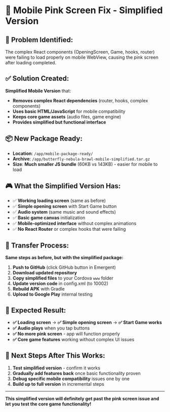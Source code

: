 # 🔧 Mobile Pink Screen Fix - Simplified Version

## 🚨 **Problem Identified:**
The complex React components (OpeningScreen, Game, hooks, router) were failing to load properly on mobile WebView, causing the pink screen after loading completed.

## ✅ **Solution Created:**
**Simplified Mobile Version** that:
- **Removes complex React dependencies** (router, hooks, complex components)
- **Uses basic HTML/JavaScript** for mobile compatibility  
- **Keeps core game assets** (audio files, game engine)
- **Provides simplified but functional interface**

## 📦 **New Package Ready:**
- **Location**: `/app/mobile-package-ready/` 
- **Archive**: `/app/butterfly-nebula-brawl-mobile-simplified.tar.gz`
- **Size**: **Much smaller JS bundle** (60KB vs 143KB) - easier for mobile to load

## 🎮 **What the Simplified Version Has:**
- ✅ **Working loading screen** (same as before)
- ✅ **Simple opening screen** with Start Game button
- ✅ **Audio system** (same music and sound effects)
- ✅ **Basic game canvas** initialization
- ✅ **Mobile-optimized interface** without complex animations
- ✅ **No React Router** or complex hooks that were failing

## 🔄 **Transfer Process:**
**Same steps as before, but with the simplified package:**

1. **Push to GitHub** (click GitHub button in Emergent)
2. **Download updated repository** 
3. **Copy simplified files** to your Cordova `www` folder
4. **Update version code** in config.xml (to 10002)
5. **Rebuild APK** with Gradle
6. **Upload to Google Play** internal testing

## 🎯 **Expected Result:**
- **✅ Loading screen** → **✅ Simple opening screen** → **✅ Start Game works**
- **✅ Audio plays** when you tap buttons
- **✅ No more pink screen** - app will function properly
- **✅ Core game features** working without complex UI issues

## 🚀 **Next Steps After This Works:**
1. **Test simplified version** - confirm it works
2. **Gradually add features back** once basic functionality proven
3. **Debug specific mobile compatibility** issues one by one
4. **Build up to full version** in incremental steps

---

**This simplified version will definitely get past the pink screen issue and let you test the core game functionality!**